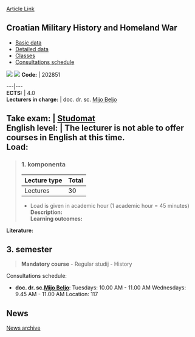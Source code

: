 [Article Link](https://www.fhs.hr/en/course/cmhahw)

## Croatian Military History and Homeland War
  * [Basic data](https://www.fhs.hr/en/course/cmhahw#v1id-523758_177540_1_0 "Basic data")
  * [Detailed data](https://www.fhs.hr/en/course/cmhahw#v1id-523758_177540_1_1 "Detailed data")
  * [Classes](https://www.fhs.hr/en/course/cmhahw#v1id-523758_177540_1_2 "Classes")
  * [Consultations schedule](https://www.fhs.hr/en/course/cmhahw#v1id-523758_177540_1_3 "Consultations schedule")


[![](https://www.fhs.hr/img/flags/gif/hr.gif)](https://www.fhs.hr/predmet/hvpdr) [![](https://www.fhs.hr/img/flags/gif/gb.gif)](https://www.fhs.hr/en/course/cmhahw)
**Code:** |  202851  
  
---|---  
**ECTS:** |  4.0   
**Lecturers in charge:** |  doc. dr. sc. [Mijo Beljo](https://www.fhs.hr/staff/mijo.beljo)   
  
**Take exam:** |  [Studomat](http://www.isvu.hr/studomat)  
**English level:** |  The lecturer is not able to offer courses in English at this time.   
**Load:**  
---  
> ### 1. komponenta
> | Lecture type | Total  
> ---|---  
> Lectures | 30  
> * Load is given in academic hour (1 academic hour = 45 minutes)   
**Description:**  
> **Learning outcomes:**  

  
**Literature:**  

  
**3. semester**  
---  
> **Mandatory course** - Regular studij - History  
>   
Consultations schedule: 
  * **doc. dr. sc.[Mijo Beljo](https://www.fhs.hr/staff/mijo.beljo)**: 
Tuesdays: 10.00 AM - 11.00 AM
Wednesdays: 9.45 AM - 11.00 AM
Location: 117 


## News
[News archive](https://www.fhs.hr/en/course/cmhahw?@=21cls#news_120544 "News archive")

